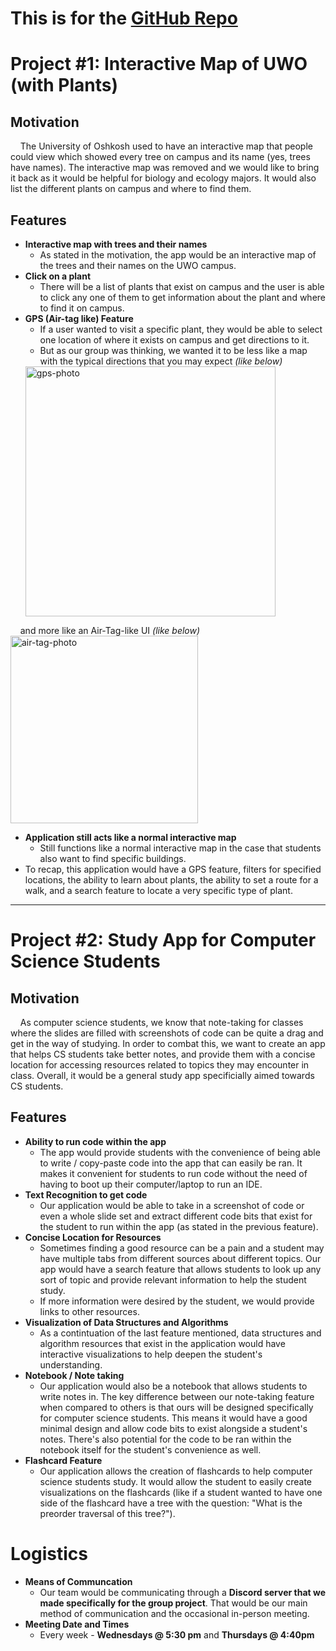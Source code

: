 # This is for the [GitHub Repo](https://github.com/paulhwangj/elevator-pitch/edit/main/elevator-pitch.md)

# Project #1: Interactive Map of UWO (with Plants)
## Motivation
&nbsp;&nbsp;&nbsp;&nbsp;The University of Oshkosh used to have an interactive map that people could view which showed every tree on campus and its name (yes, trees have names). The interactive map was removed and we would like to bring it back as it would be helpful for biology and ecology majors. It would also list the different plants on campus and where to find them.

## Features
* **Interactive map with trees and their names**
	* As stated in the motivation, the app would be an interactive map of the trees and their names on the UWO campus.
* **Click on a plant**
	* There will be a list of plants that exist on campus and the user is able to click any one of them to get information about the plant and where to find it on campus.
* **GPS (Air-tag like) Feature**
	* If a user wanted to visit a specific plant, they would be able to select one location of where it exists on campus and get directions to it.
	* But as our group was thinking, we wanted it to be less like a map with the typical directions that you may expect *(like below)*  
	<img src="https://img.freepik.com/premium-vector/application-navigation-there-is-destination-arrive-destination-gps-map_403715-36.jpg" alt="gps-photo" width="400"/>  
&nbsp;&nbsp;&nbsp;&nbsp;and more like an Air-Tag-like UI *(like below)*  
	<img src="https://www.apple.com/newsroom/images/product/accessories/standard/Apple_iphone12-precision-finding_042021_inline.jpg.large.jpg" alt="air-tag-photo" width="300"/>  
* **Application still acts like a normal interactive map**
	* Still functions like a normal interactive map in the case that students also want to find specific buildings.
* To recap, this application would have a GPS feature, filters for specified locations, the ability to learn about plants, the ability to set a route for a walk, and a search feature to locate a very specific type of plant. 

---

# Project #2: Study App for Computer Science Students
## Motivation
&nbsp;&nbsp;&nbsp;&nbsp;As computer science students, we know that note-taking for classes where the slides are filled with screenshots of code can be quite a drag and get in the way of studying. In order to combat this, we want to create an app that helps CS students take better notes, and provide them with a concise location for accessing resources related to topics they may encounter in class. Overall, it would be a general study app specificially aimed towards CS students.

## Features
* **Ability to run code within the app**
	* The app would provide students with the convenience of being able to write / copy-paste code into the app that can easily be ran. It makes it convenient for students to run code without the need of having to boot up their computer/laptop to run an IDE.
* **Text Recognition to get code**
	* Our application would be able to take in a screenshot of code or even a whole slide set and extract different code bits that exist for the student to run within the app (as stated in the previous feature). 
* **Concise Location for Resources**
	* Sometimes finding a good resource can be a pain and a student may have multiple tabs from different sources about different topics. Our app would have a search feature that allows students to look up any sort of topic and provide relevant information to help the student study.
	* If more information were desired by the student, we would provide links to other resources.
*  **Visualization of Data Structures and Algorithms**
	* As a contintuation of the last feature mentioned, data structures and algorithm resources that exist in the application would have interactive visualizations to help deepen the student's understanding.
*  **Notebook / Note taking**
	* Our application would also be a notebook that allows students to write notes  in. The key difference between our note-taking feature when compared to others is that ours will be designed specifically for computer science students. This means it would have a good minimal design and allow code bits to exist alongside a student's notes. There's also potential for the code to be ran within the notebook itself for the student's convenience as well.
*  **Flashcard Feature**
	* Our application allows the creation of flashcards to help computer science students study. It would allow the student to easily create visualizations on the flashcards (like if a student wanted to have one side of the flashcard have a tree with the question: "What is the preorder traversal of this tree?").

# Logistics
* **Means of Communcation**
	* Our team would be communicating through a **Discord server that we made specifically for the group project**. That would be our main method of communication and the occasional in-person meeting.
* **Meeting Date and Times**
	* Every week - **Wednesdays @ 5:30 pm** and **Thursdays @ 4:40pm**
